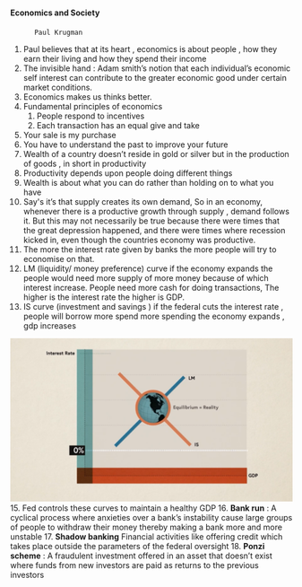 #### Economics and Society
          Paul Krugman

1. Paul believes that at its heart , economics is about people , how they earn their living and how they spend their income
2. The invisible hand : Adam smith’s notion that each individual’s economic self interest can contribute to the greater economic good under certain market conditions.
3. Economics makes us thinks better. 
4. Fundamental principles of economics 
   1. People respond to incentives 
   2. Each transaction has an equal give and take
5. Your sale is my purchase
6. You have to understand the past to improve your future
7. Wealth of a country doesn’t reside in gold or silver but in the production of goods , in short in productivity 
8. Productivity depends upon people doing different things
9. Wealth is about what you can do rather than holding on to what you have 
10. Say's it’s that supply creates its own demand, So in an economy, whenever there is a productive growth through supply , demand follows it. But this may not necessarily be true because there were times that the great depression happened, and there were times where recession kicked in, even though the countries economy was productive.
11. The more the interest rate given by banks the more people will try to economise on that.
12. LM (liquidity/ money preference) curve if the economy expands the people would need more supply of more money because of which interest increase. People need more cash for doing transactions, The higher is the interest rate the higher is GDP.
14. IS curve (investment and savings ) if the federal cuts the interest rate , people will borrow more spend more spending the economy expands , gdp increases

![](../assets/images/LMCurve.png)
   15. Fed controls these curves to maintain a healthy GDP
   16. **Bank run** : A cyclical process where anxieties over a bank’s instability cause large groups of people to withdraw their money thereby making a bank more and more unstable
   17. **Shadow banking** Financial activities like offering credit which takes place outside the parameters of the federal  oversight 
   18. **Ponzi scheme** : A fraudulent investment offered in an asset that doesn’t exist where funds from new investors are paid as returns to the previous investors 